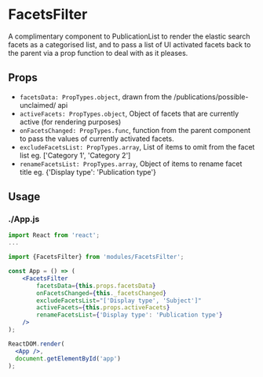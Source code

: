 # FacetsFilter

A complimentary component to PublicationList to render the elastic search facets as a categorised list, and to pass a list of UI activated facets back to the parent via a prop function to deal with as it pleases.

## Props

- `facetsData: PropTypes.object`, drawn from the /publications/possible-unclaimed/ api
- `activeFacets: PropTypes.object`, Object of facets that are currently active (for rendering purposes)
- `onFacetsChanged: PropTypes.func`, function from the parent component to pass the values of currently activated facets.
- `excludeFacetsList: PropTypes.array`, List of items to omit from the facet list eg. ['Category 1', 'Category 2']
- `renameFacetsList: PropTypes.array`, Object of items to rename facet title eg. {'Display type': 'Publication type'}

## Usage

### ./App.js

```jsx
import React from 'react';
...

import {FacetsFilter} from 'modules/FacetsFilter';

const App = () => (
    <FacetsFilter
        facetsData={this.props.facetsData}
        onFacetsChanged={this._facetsChanged}
        excludeFacetsList="['Display type', 'Subject']"
        activeFacets={this.props.activeFacets}
        renameFacetsList={'Display type': 'Publication type'}
    />
);

ReactDOM.render(
  <App />,
  document.getElementById('app')
);
```

